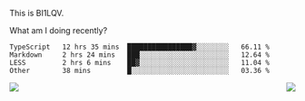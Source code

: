 This is BI1LQV.

What am I doing recently?

<!--START_SECTION:waka-->

```text
TypeScript   12 hrs 35 mins  ████████████████▓░░░░░░░░   66.11 %
Markdown     2 hrs 24 mins   ███░░░░░░░░░░░░░░░░░░░░░░   12.64 %
LESS         2 hrs 6 mins    ██▓░░░░░░░░░░░░░░░░░░░░░░   11.04 %
Other        38 mins         █░░░░░░░░░░░░░░░░░░░░░░░░   03.36 %
```

<!--END_SECTION:waka-->
<img align="right" src="https://github-readme-stats.vercel.app/api?username=bi1lqv&show_icons=true&count_private=true">

<img src="https://metrics.lecoq.io/bi1lqv?template=classic&base.activity=0&base.community=0&base.repositories=0&base.metadata=0&isocalendar=1&base=header%2C%20activity%2C%20community%2C%20repositories%2C%20metadata&base.indepth=false&base.hireable=false&isocalendar=false&isocalendar.duration=full-year&config.timezone=Asia%2FShanghai">
